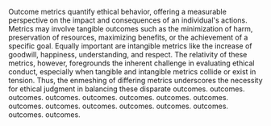 
Outcome metrics quantify ethical behavior, offering a measurable perspective on the impact and consequences of an individual's actions. Metrics may involve tangible outcomes such as the minimization of harm, preservation of resources, maximizing benefits, or the achievement of a specific goal. Equally important are intangible metrics like the increase of goodwill, happiness, understanding, and respect. The relativity of these metrics, however, foregrounds the inherent challenge in evaluating ethical conduct, especially when tangible and intangible metrics collide or exist in tension. Thus, the enmeshing of differing metrics underscores the necessity for ethical judgment in balancing these disparate outcomes. outcomes. outcomes. outcomes. outcomes. outcomes. outcomes. outcomes. outcomes. outcomes. outcomes. outcomes. outcomes. outcomes. outcomes. outcomes.

